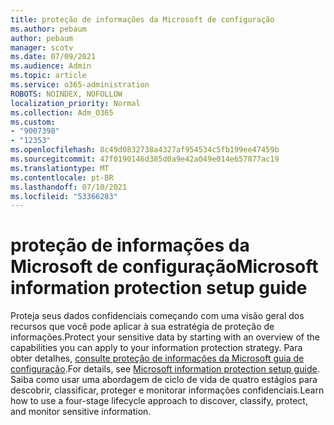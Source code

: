 ```yaml
---
title: proteção de informações da Microsoft de configuração
ms.author: pebaum
author: pebaum
manager: scotv
ms.date: 07/09/2021
ms.audience: Admin
ms.topic: article
ms.service: o365-administration
ROBOTS: NOINDEX, NOFOLLOW
localization_priority: Normal
ms.collection: Adm_O365
ms.custom:
- "9007398"
- "12353"
ms.openlocfilehash: 8c49d0832738a4327af954534c5fb199ee47459b
ms.sourcegitcommit: 47f0190146d385d0a9e42a049e014e657877ac19
ms.translationtype: MT
ms.contentlocale: pt-BR
ms.lasthandoff: 07/10/2021
ms.locfileid: "53366283"
---
```

# <a name="microsoft-information-protection-setup-guide"></a><span data-ttu-id="384ff-102">proteção de informações da Microsoft de configuração</span><span class="sxs-lookup"><span data-stu-id="384ff-102">Microsoft information protection setup guide</span></span>

<span data-ttu-id="384ff-103">Proteja seus dados confidenciais começando com uma visão geral dos recursos que você pode aplicar à sua estratégia de proteção de informações.</span><span class="sxs-lookup"><span data-stu-id="384ff-103">Protect your sensitive data by starting with an overview of the capabilities you can apply to your information protection strategy.</span></span> <span data-ttu-id="384ff-104">Para obter detalhes, [consulte proteção de informações da Microsoft guia de configuração](https://admin.microsoft.com/adminportal/home#/modernonboarding/mipsetupguide).</span><span class="sxs-lookup"><span data-stu-id="384ff-104">For details, see [Microsoft information protection setup guide](https://admin.microsoft.com/adminportal/home#/modernonboarding/mipsetupguide).</span></span> <span data-ttu-id="384ff-105">Saiba como usar uma abordagem de ciclo de vida de quatro estágios para descobrir, classificar, proteger e monitorar informações confidenciais.</span><span class="sxs-lookup"><span data-stu-id="384ff-105">Learn how to use a four-stage lifecycle approach to discover, classify, protect, and monitor sensitive information.</span></span>